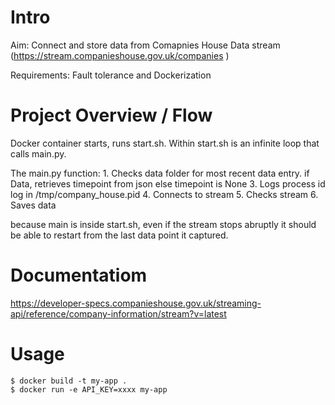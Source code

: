 # Intro #

Aim: Connect and store data from Comapnies House Data stream (https://stream.companieshouse.gov.uk/companies )

Requirements: Fault tolerance and Dockerization

# Project  Overview / Flow #
Docker container starts, runs start.sh. Within start.sh is an infinite 
loop that calls main.py.

The main.py function:
    1. Checks data folder for most recent data entry. if Data, retrieves timepoint from json else timepoint is None
    3. Logs process id log in /tmp/company_house.pid
    4. Connects to stream
    5. Checks stream 
    6. Saves data

because main is inside start.sh, even if the stream stops abruptly
it should be able to restart from the last data point it captured.

# Documentatiom  #
https://developer-specs.companieshouse.gov.uk/streaming-api/reference/company-information/stream?v=latest

# Usage #

```
$ docker build -t my-app .
$ docker run -e API_KEY=xxxx my-app
```
